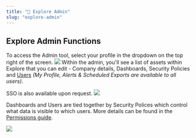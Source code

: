 ```yaml
---
title: "🔐 Explore Admin"
slug: "explore-admin"
---
```

## Explore Admin Functions

To access the Admin tool, select your profile in the dropdown on the top right of the screen.
![](https://files.readme.io/0f526c0-Admin_Access.png)
Within the admin, you'll see a list of assets within Explore that you can edit - Company details, Dashboards, Security Policies and [Users](/adding-users) *(My Profile, Alerts & Scheduled Exports are available to all users)*. 

SSO is also available upon request.
![](https://files.readme.io/0e06fe8-Admin_Overview.png)

Dashboards and Users are tied together by Security Polices which control what data is visible to which users. More details can be found in the [Permissions guide](/admin-security).

![](https://files.readme.io/e30478d-Security_Policies.png)